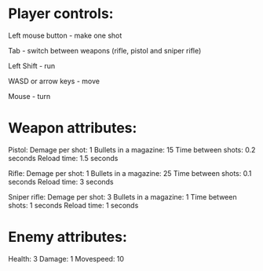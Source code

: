 # Player controls:
Left mouse button - make one shot

Tab - switch between weapons (rifle, pistol and sniper rifle)

Left Shift - run

WASD or arrow keys - move

Mouse - turn

# Weapon attributes: 
Pistol:
Demage per shot: 1
Bullets in a magazine: 15
Time between shots: 0.2 seconds
Reload time: 1.5 seconds

Rifle:
Demage per shot: 1
Bullets in a magazine: 25
Time between shots: 0.1 seconds
Reload time: 3 seconds

Sniper rifle:
Demage per shot: 3
Bullets in a magazine: 1
Time between shots: 1 seconds
Reload time: 1 seconds

# Enemy attributes:
Health: 3
Damage: 1
Movespeed: 10
